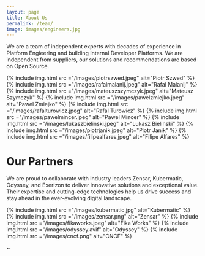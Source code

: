```yaml
---
layout: page
title: About Us
permalink: /team/
image: images/engineers.jpg
---
```


We are a team of independent experts with decades of experience in Platform Engieering and building Internal Developer Platforms. We are independent from suppliers, our solutions and recommendations are based on Open Source.

<div class="gallery-box">
  <div class="gallery gallery-columns-3">
    {% include img.html src ="/images/piotrszwed.jpeg" alt="Piotr Szwed" %}
    {% include img.html src ="/images/rafalmalanij.jpeg" alt="Rafal Malanij" %}
    {% include img.html src ="/images/mateuszszymczyk.jpeg" alt="Mateusz Szymczyk" %}
    {% include img.html src ="/images/pawelzmiejko.jpeg" alt="Pawel Zmiejko" %}
    {% include img.html src ="/images/rafalturowicz.jpeg" alt="Rafal Turowicz" %}
    {% include img.html src ="/images/pawelmincer.jpeg" alt="Pawel Mincer" %}
    {% include img.html src ="/images/lukaszbielinski.jpeg" alt="Lukasz Bielinski" %}
    {% include img.html src ="/images/piotrjanik.jpeg" alt="Piotr Janik" %}
    {% include img.html src ="/images/filipealfares.jpeg" alt="Filipe Alfares" %}
  </div>
</div>

# Our Partners

We are proud to collaborate with industry leaders Zensar, Kubermatic, Odyssey, and Exerizon to deliver innovative solutions and exceptional value. Their expertise and cutting-edge technologies help us drive success and stay ahead in the ever-evolving digital landscape.

<div class="gallery-box">
  <div class="gallery gallery-columns-2">
    {% include img.html src ="/images/kubermatic.jpg" alt="Kubermatic" %}
    {% include img.html src ="/images/zensar.png" alt="Zensar" %}
    {% include img.html src ="/images/fikaworks.jpeg" alt="Fika Works" %}
    {% include img.html src ="/images/odyssey.avif" alt="Odyssey" %}
    {% include img.html src ="/images/cncf.png" alt="CNCF" %}
  </div>
</div>

~
